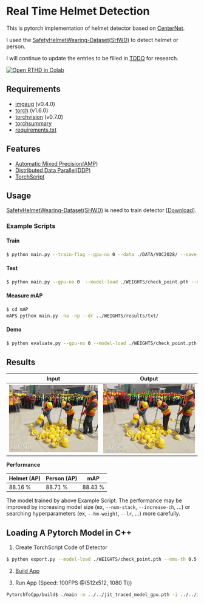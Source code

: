 Real Time Helmet Detection
==
This is pytorch implementation of helmet detector based on [CenterNet](https://arxiv.org/abs/1904.07850). 

I used the [SafetyHelmetWearing-Dataset(SHWD)](https://github.com/njvisionpower/Safety-Helmet-Wearing-Dataset) to detect helmet or person.

I will continue to update the entries to be filled in [TODO](https://github.com/tyui592/Real_Time_Helmet_Detection/wiki/TODO) for research.

[![Open RTHD in Colab](https://colab.research.google.com/assets/colab-badge.svg)](https://colab.research.google.com/drive/1-zz9z9_irTNtvsHBxVefsyT-lV0isBbJ?usp=sharing)

## Requirements
- [imgaug](https://github.com/aleju/imgaug) (v0.4.0)
- [torch](https://pytorch.org/) (v1.6.0)
- [torchvision](https://pytorch.org/) (v0.7.0)
- [torchsummary](https://github.com/sksq96/pytorch-summary)
- [requirements.txt](./requirements.txt)

## Features
- [Automatic Mixed Precision(AMP)](https://pytorch.org/docs/stable/amp.html)
- [Distributed Data Parallel(DDP)](https://pytorch.org/docs/stable/generated/torch.nn.parallel.DistributedDataParallel.html#torch.nn.parallel.DistributedDataParallel)
- [TorchScript](https://pytorch.org/docs/stable/jit.html#mixing-tracing-and-scripting)

## Usage
[SafetyHelmetWearing-Dataset(SHWD)](https://github.com/njvisionpower/Safety-Helmet-Wearing-Dataset) is need to train detector [[Download](https://drive.google.com/file/d/1qWm7rrwvjAWs1slymbrLaCf7Q-wnGLEX/view)].

### Example Scripts

#### Train
```bash
$ python main.py --train-flag --gpu-no 0 --data ./DATA/VOC2028/ --save-path ./WEIGHTS/ --amp
```

#### Test
```bash
$ python main.py --gpu-no 0  --model-load ./WEIGHTS/check_point.pth --data ./DATA/VOC2028 --imsize 512 --save-path ./WEIGHTS/results --batch-size 8
```

#### Measure mAP
```bash
$ cd mAP
mAP$ python main.py -na -np --dr ../WEIGHTS/results/txt/
```

#### Demo
```bash
$ python evaluate.py --gpu-no 0 --model-load ./WEIGHTS/check_point.pth --data ./imgs/000019.jpg --imsize 512 --save-path ./imgs/000019 --topk 100 --conf-th 0.2 --nms-th 0.2 --fontsize 0
```

## Results
| Input | Output |
| --- | --- |
| ![input](./imgs/000019.jpg) | ![output](./imgs/000019/image.png) |

**Performance**

| Helmet (AP) | Person (AP) | mAP |
| --- | --- | --- |
| 88.16 % | 88.71 % | 88.43 % |

The model trained by above Example Script.
The performance may be improved by increasing model size (ex, `--num-stack`, `--increase-ch`, ...) or searching hyperparameters (ex, `--hm-weight`, `--lr`, ...) more carefully.

Loading A Pytorch Model in C++ 
--

1. Create TorchScript Code of Detector
```bash
$ python export.py --model-load ./WEIGHTS/check_point.pth --nms-th 0.5 --topk 100
```

2. [Build App](https://github.com/tyui592/PytorchToCpp)


3. Run App (Speed: 100FPS @(512x512, 1080 Ti))
```bash
PytorchToCpp/build$ ./main -m ../../jit_traced_model_gpu.pth -i ../../imgs/000019.jpg
```
